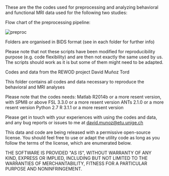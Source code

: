 These are the the codes used for preprocessing and analyzing behavioral and functional MRI data used for the following two studies:

Flow chart of the preprocessing pipeline:

![preproc](https://github.com/evapool/REWOD/blob/master/PREPROC/Figure_preproc.png)


Folders are organised in BIDS format (see in each folder for further info)


Please note that not these scripts have been modified for reproducibility purpose (e.g. code flexibility) and are then not exactly the same used by us. The scripts should work as it is but some of them might need to be adapted.

Codes and data from the REWOD project
David Muñoz Tord

This folder contains all codes and data necessary to reproduce the behavioral and MRI analyses

Please note that the codes needs: 
Matlab R2014b or a more resent version, with SPM8 or above
FSL 3.3.0 or a more resent version
ANTs 2.1.0 or a more resent version
Python 2.7
R 3.1.1 or a more resent version


Please get in touch with your experiences with using the codes and data, and any bug reports or issues to me at david.munoz@etu.unige.ch


This data and code are being released with a permissive open-source license. You should feel free to use or adapt the utility code as long as you follow the terms of the license, which are enumerated below.

THE SOFTWARE IS PROVIDED "AS IS", WITHOUT WARRANTY OF ANY KIND, EXPRESS OR IMPLIED, INCLUDING BUT NOT LIMITED TO THE WARRANTIES OF MERCHANTABILITY, FITNESS FOR A PARTICULAR PURPOSE AND NONINFRINGEMENT. 
